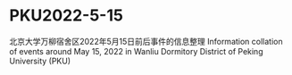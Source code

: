 # PKU2022-5-15
北京大学万柳宿舍区2022年5月15日前后事件的信息整理 Information collation of events around May 15, 2022 in Wanliu Dormitory District of Peking University (PKU)
